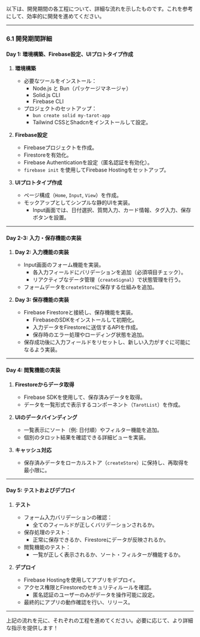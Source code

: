 以下は、開発期間の各工程について、詳細な流れを示したものです。これを参考にして、効率的に開発を進めてください。

---

### **6.1 開発期間詳細**

#### **Day 1: 環境構築、Firebase設定、UIプロトタイプ作成**

1. **環境構築**

   - 必要なツールをインストール：
     - Node.js と Bun（パッケージマネージャ）
     - Solid.js CLI
     - Firebase CLI
   - プロジェクトのセットアップ：
     - `bun create solid my-tarot-app`
     - Tailwind CSSとShadcnをインストールして設定。

2. **Firebase設定**

   - Firebaseプロジェクトを作成。
   - Firestoreを有効化。
   - Firebase Authenticationを設定（匿名認証を有効化）。
   - `firebase init` を使用してFirebase Hostingをセットアップ。

3. **UIプロトタイプ作成**
   - ページ構成（`Home`, `Input`, `View`）を作成。
   - モックアップとしてシンプルな静的UIを実装。
     - Input画面では、日付選択、質問入力、カード情報、タグ入力、保存ボタンを設置。

---

#### **Day 2-3: 入力・保存機能の実装**

1. **Day 2: 入力機能の実装**

   - Input画面のフォーム機能を実装。
     - 各入力フィールドにバリデーションを追加（必須項目チェック）。
     - リアクティブなデータ管理（`createSignal`）で状態管理を行う。
   - フォームデータを`createStore`に保存する仕組みを追加。

2. **Day 3: 保存機能の実装**
   - Firebase Firestoreと接続し、保存機能を実装。
     - FirebaseのSDKをインストールして初期化。
     - 入力データをFirestoreに送信するAPIを作成。
     - 保存時のエラー処理やローディング状態を追加。
   - 保存成功後に入力フィールドをリセットし、新しい入力がすぐに可能になるよう実装。

---

#### **Day 4: 閲覧機能の実装**

1. **Firestoreからデータ取得**

   - Firebase SDKを使用して、保存済みデータを取得。
   - データを一覧形式で表示するコンポーネント（`TarotList`）を作成。

2. **UIのデータバインディング**

   - 一覧表示にソート（例: 日付順）やフィルター機能を追加。
   - 個別のタロット結果を確認できる詳細ビューを実装。

3. **キャッシュ対応**
   - 保存済みデータをローカルストア（`createStore`）に保持し、再取得を最小限に。

---

#### **Day 5: テストおよびデプロイ**

1. **テスト**

   - フォーム入力バリデーションの確認：
     - 全てのフィールドが正しくバリデーションされるか。
   - 保存処理のテスト：
     - 正常に保存できるか、Firestoreにデータが反映されるか。
   - 閲覧機能のテスト：
     - 一覧が正しく表示されるか、ソート・フィルターが機能するか。

2. **デプロイ**
   - Firebase Hostingを使用してアプリをデプロイ。
   - アクセス権限とFirestoreのセキュリティルールを確認。
     - 匿名認証のユーザーのみがデータを操作可能に設定。
   - 最終的にアプリの動作確認を行い、リリース。

---

上記の流れを元に、それぞれの工程を進めてください。必要に応じて、より詳細な指示を提供します！
